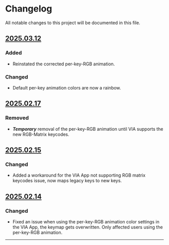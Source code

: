 # Changelog

All notable changes to this project will be documented in this file.

## [2025.03.12]

### Added

- Reinstated the corrected per-key-RGB animation.

### Changed

- Default per-key animation colors are now a rainbow.

## [2025.02.17]

### Removed

- ***Temporary*** removal of the per-key-RGB animation until VIA supports the new RGB-Matrix keycodes.

## [2025.02.15]

### Changed

- Added a workaround for the VIA App not supporting RGB matrix keycodes issue, now maps legacy keys to new keys.

## [2025.02.14]

### Changed

- Fixed an issue when using the per-key-RGB animation color settings in the VIA App, the keymap gets overwritten.  Only affected users using the per-key-RGB animation.

---

[2025.03.12]: https://github.com/binepad-global/qmk_userspace_binepad/commit/11a459c0ba7c44574afdfaea09284f56537595b8
[2025.02.17]: https://github.com/binepad-global/qmk_userspace_binepad/commit/66c6b2e84956dd063cf064dee02bebdd8a709abf
[2025.02.15]: https://github.com/binepad-global/qmk_userspace_binepad/commit/5023432d924c4d9dc1a60472b500af16ae7a375c
[2025.02.14]: https://github.com/binepad-global/qmk_userspace_binepad/commit/22463f4598f7315c1df5dd0abf1cc0f2079cd45a
